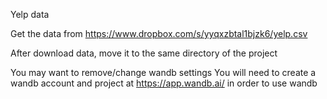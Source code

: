 Yelp data

Get the data from https://www.dropbox.com/s/yyqxzbtal1bjzk6/yelp.csv

After download data, move it to the same directory of the project

You may want to remove/change wandb settings
You will need to create a wandb account and project at https://app.wandb.ai/ in order to use wandb


